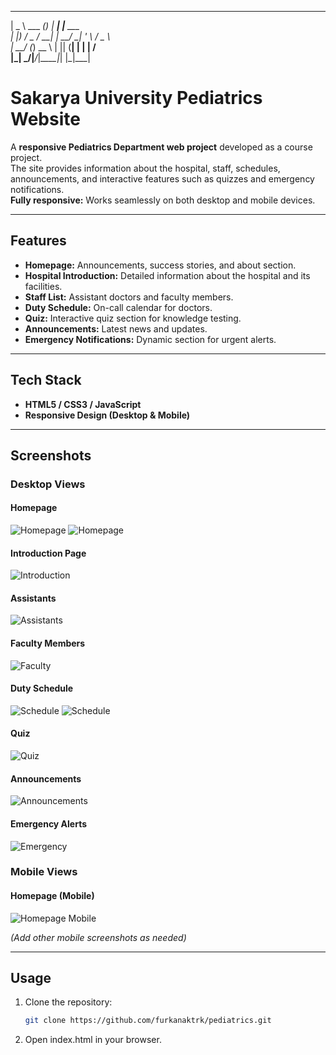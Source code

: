    ____           _ _       _             
  |  _ \ ___  ___(_) |_ ___| |__   ___    
  | |_) / _ \/ __| | __/ __| '_ \ / _ \   
  |  __/ (_) \__ \ | || (__| | | |  __/   
  |_|   \___/|___/_|\__\___|_| |_|\___|   


# Sakarya University Pediatrics Website

A **responsive Pediatrics Department web project** developed as a course project.  
The site provides information about the hospital, staff, schedules, announcements, and interactive features such as quizzes and emergency notifications.  
**Fully responsive:** Works seamlessly on both desktop and mobile devices.

---

## Features
- **Homepage:** Announcements, success stories, and about section.
- **Hospital Introduction:** Detailed information about the hospital and its facilities.
- **Staff List:** Assistant doctors and faculty members.
- **Duty Schedule:** On-call calendar for doctors.
- **Quiz:** Interactive quiz section for knowledge testing.
- **Announcements:** Latest news and updates.
- **Emergency Notifications:** Dynamic section for urgent alerts.

---

## Tech Stack
- **HTML5 / CSS3 / JavaScript**
- **Responsive Design (Desktop & Mobile)**

---

## Screenshots

### Desktop Views
#### Homepage
![Homepage](screenshots/1.png)
![Homepage](screenshots/9.png)

#### Introduction Page
![Introduction](screenshots/2.png)

#### Assistants
![Assistants](screenshots/3.png)

#### Faculty Members
![Faculty](screenshots/4.png)

#### Duty Schedule
![Schedule](screenshots/5.png)
![Schedule](screenshots/10.png)
#### Quiz
![Quiz](screenshots/6.png)

#### Announcements
![Announcements](screenshots/7.png)

#### Emergency Alerts
![Emergency](screenshots/8.png)

### Mobile Views
#### Homepage (Mobile)
![Homepage Mobile](screenshots/11.png)

*(Add other mobile screenshots as needed)*

---

## Usage
1. Clone the repository:
   ```bash
   git clone https://github.com/furkanaktrk/pediatrics.git
2. Open
  index.html in your browser.

